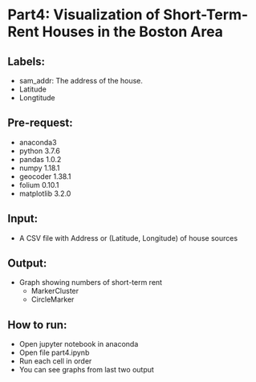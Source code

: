 # Part4: Visualization of Short-Term-Rent Houses in the Boston Area

## Labels:
* sam_addr: The address of the house.
* Latitude
* Longtitude

## Pre-request:
* anaconda3
* python 3.7.6
* pandas 1.0.2
* numpy 1.18.1
* geocoder 1.38.1
* folium 0.10.1
* matplotlib 3.2.0


## Input:
* A CSV file with Address or (Latitude, Longitude) of house sources

## Output:
* Graph showing numbers of short-term rent
	* MarkerCluster
	* CircleMarker
 
## How to run:
* Open jupyter notebook in anaconda
* Open file part4.ipynb
* Run each cell in order
* You can see graphs from last two output
